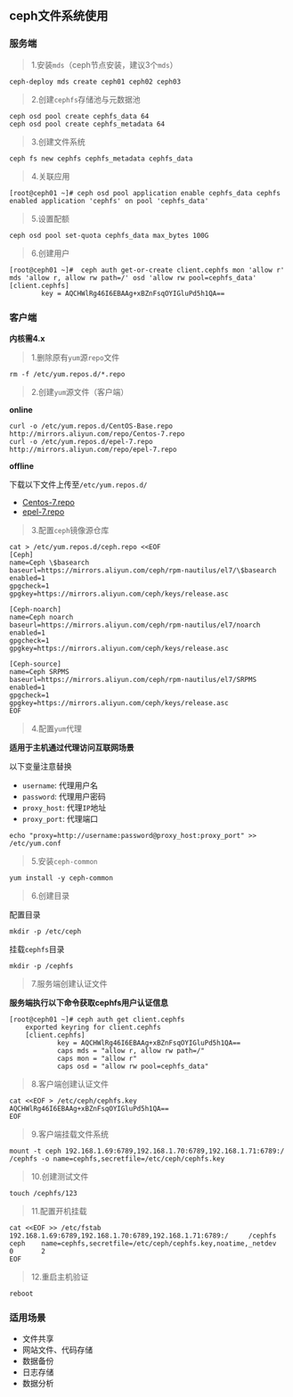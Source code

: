 ## ceph文件系统使用

### 服务端

> 1.安装`mds`（ceph节点安装，建议3个`mds`）

```shell
ceph-deploy mds create ceph01 ceph02 ceph03  
```

> 2.创建`cephfs`存储池与元数据池

```shell
ceph osd pool create cephfs_data 64
ceph osd pool create cephfs_metadata 64
```

> 3.创建文件系统

```shell
ceph fs new cephfs cephfs_metadata cephfs_data
```

> 4.关联应用

```shell
[root@ceph01 ~]# ceph osd pool application enable cephfs_data cephfs
enabled application 'cephfs' on pool 'cephfs_data'
```

> 5.设置配额

```shell
ceph osd pool set-quota cephfs_data max_bytes 100G
```

> 6.创建用户

```shell
[root@ceph01 ~]#  ceph auth get-or-create client.cephfs mon 'allow r' mds 'allow r, allow rw path=/' osd 'allow rw pool=cephfs_data'
[client.cephfs]
        key = AQCHWlRg46I6EBAAg+xBZnFsqOYIGluPd5h1QA==
```

### 客户端

**内核需4.x**

> 1.删除原有`yum`源`repo`文件

```shell
rm -f /etc/yum.repos.d/*.repo
```

> 2.创建`yum`源文件（客户端）

**online**

```shell
curl -o /etc/yum.repos.d/CentOS-Base.repo http://mirrors.aliyun.com/repo/Centos-7.repo
curl -o /etc/yum.repos.d/epel-7.repo http://mirrors.aliyun.com/repo/epel-7.repo
```

**offline**

下载以下文件上传至`/etc/yum.repos.d/`

- [Centos-7.repo](http://mirrors.aliyun.com/repo/Centos-7.repo)
- [epel-7.repo](http://mirrors.aliyun.com/repo/epel-7.repo)

> 3.配置`ceph`镜像源仓库

```shell
cat > /etc/yum.repos.d/ceph.repo <<EOF
[Ceph]
name=Ceph \$basearch
baseurl=https://mirrors.aliyun.com/ceph/rpm-nautilus/el7/\$basearch
enabled=1
gpgcheck=1
gpgkey=https://mirrors.aliyun.com/ceph/keys/release.asc

[Ceph-noarch]
name=Ceph noarch
baseurl=https://mirrors.aliyun.com/ceph/rpm-nautilus/el7/noarch
enabled=1
gpgcheck=1
gpgkey=https://mirrors.aliyun.com/ceph/keys/release.asc

[Ceph-source]
name=Ceph SRPMS
baseurl=https://mirrors.aliyun.com/ceph/rpm-nautilus/el7/SRPMS
enabled=1
gpgcheck=1
gpgkey=https://mirrors.aliyun.com/ceph/keys/release.asc
EOF
```

> 4.配置`yum`代理

**适用于主机通过代理访问互联网场景**

以下变量注意替换

- `username`: 代理用户名
- `password`: 代理用户密码
- `proxy_host`: 代理`IP`地址
- `proxy_port`: 代理端口

```shell
echo "proxy=http://username:password@proxy_host:proxy_port" >> /etc/yum.conf
```

> 5.安装`ceph-common`

```shell
yum install -y ceph-common
```

> 6.创建目录

配置目录

```shell
mkdir -p /etc/ceph
```

挂载`cephfs`目录

```shell
mkdir -p /cephfs
```

> 7.服务端创建认证文件

**服务端执行以下命令获取cephfs用户认证信息**

```shell
[root@ceph01 ~]# ceph auth get client.cephfs
    exported keyring for client.cephfs
    [client.cephfs]
            key = AQCHWlRg46I6EBAAg+xBZnFsqOYIGluPd5h1QA==
            caps mds = "allow r, allow rw path=/"
            caps mon = "allow r"
            caps osd = "allow rw pool=cephfs_data"
```

> 8.客户端创建认证文件

```shell
cat <<EOF > /etc/ceph/cephfs.key
AQCHWlRg46I6EBAAg+xBZnFsqOYIGluPd5h1QA==
EOF
```

> 9.客户端挂载文件系统

```shell
mount -t ceph 192.168.1.69:6789,192.168.1.70:6789,192.168.1.71:6789:/ /cephfs -o name=cephfs,secretfile=/etc/ceph/cephfs.key
```

> 10.创建测试文件

```shell
touch /cephfs/123
```

> 11.配置开机挂载

```shell
cat <<EOF >> /etc/fstab
192.168.1.69:6789,192.168.1.70:6789,192.168.1.71:6789:/     /cephfs    ceph    name=cephfs,secretfile=/etc/ceph/cephfs.key,noatime,_netdev    0       2
EOF
```

> 12.重启主机验证

```shell
reboot
```

### 适用场景

- 文件共享
- 网站文件、代码存储
- 数据备份
- 日志存储
- 数据分析